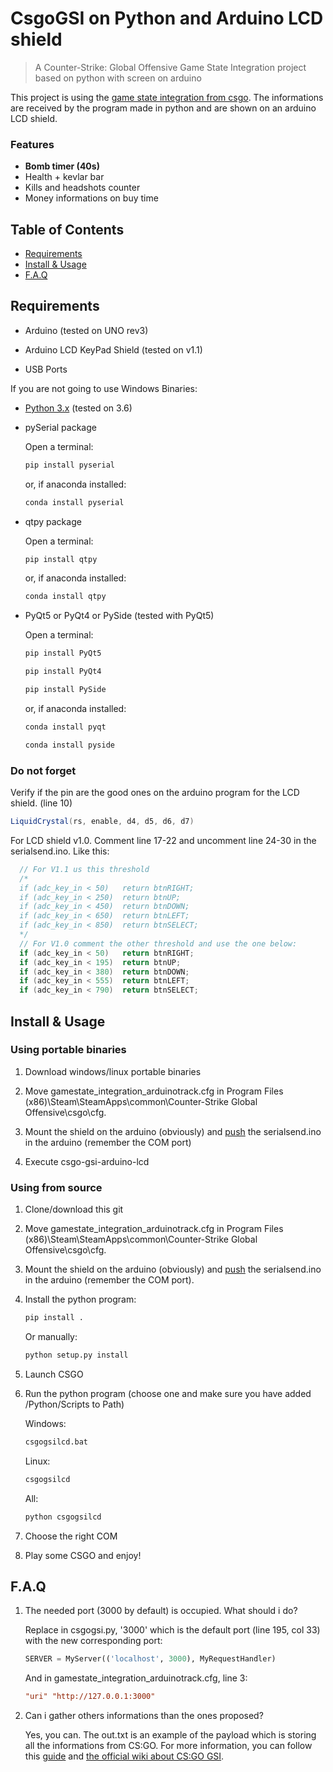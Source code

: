 # CsgoGSI on Python and Arduino LCD shield

> A Counter-Strike: Global Offensive Game State Integration project based on python with screen on arduino

This project is using the [game state integration from csgo](https://developer.valvesoftware.com/wiki/Counter-Strike:_Global_Offensive_Game_State_Integration).
The informations are received by the program made in python and are shown on an arduino LCD shield.

### Features

-   **Bomb timer (40s)**
-   Health + kevlar bar
-   Kills and headshots counter
-   Money informations on buy time

## Table of Contents

-   [Requirements](#requirements)
-   [Install & Usage](#install--usage)
-   [F.A.Q](#faq)

## Requirements

-   Arduino (tested on UNO rev3)

-   Arduino LCD KeyPad Shield (tested on v1.1)

-   USB Ports

If you are not going to use Windows Binaries:

-   [Python 3.x](https://www.python.org/downloads/) (tested on 3.6)

-   pySerial package

    Open a terminal:

    ```sh
    pip install pyserial
    ```

    or, if anaconda installed:

    ```sh
    conda install pyserial
    ```

-   qtpy package

    Open a terminal:

    ```sh
    pip install qtpy
    ```

    or, if anaconda installed:

    ```sh
    conda install qtpy
    ```

-   PyQt5 or PyQt4 or PySide (tested with PyQt5)

    Open a terminal:

    ```sh
    pip install PyQt5
    ```

    ```sh
    pip install PyQt4
    ```

    ```sh
    pip install PySide
    ```

    or, if anaconda installed:

    ```sh
    conda install pyqt
    ```

    ```sh
    conda install pyside
    ```

### Do not forget

Verify if the pin are the good ones on the arduino program for the LCD shield. (line 10)

```cs
LiquidCrystal(rs, enable, d4, d5, d6, d7)
```

For LCD shield v1.0. Comment line 17-22 and uncomment line 24-30 in the serialsend.ino. Like this:

```cs
  // For V1.1 us this threshold
  /*
  if (adc_key_in < 50)   return btnRIGHT;
  if (adc_key_in < 250)  return btnUP;
  if (adc_key_in < 450)  return btnDOWN;
  if (adc_key_in < 650)  return btnLEFT;
  if (adc_key_in < 850)  return btnSELECT;
  */
  // For V1.0 comment the other threshold and use the one below:
  if (adc_key_in < 50)   return btnRIGHT;
  if (adc_key_in < 195)  return btnUP;
  if (adc_key_in < 380)  return btnDOWN;
  if (adc_key_in < 555)  return btnLEFT;
  if (adc_key_in < 790)  return btnSELECT;
```

## Install & Usage

### Using portable binaries

1.  Download windows/linux portable binaries

1.  Move gamestate_integration_arduinotrack.cfg in Program Files (x86)\Steam\SteamApps\common\Counter-Strike Global Offensive\csgo\cfg.

1.  Mount the shield on the arduino (obviously) and [push](https://www.arduino.cc/en/main/howto) the serialsend.ino in the arduino (remember the COM port)

1.  Execute csgo-gsi-arduino-lcd

### Using from source

1.  Clone/download this git

1.  Move gamestate_integration_arduinotrack.cfg in Program Files (x86)\Steam\SteamApps\common\Counter-Strike Global Offensive\csgo\cfg.

1.  Mount the shield on the arduino (obviously) and [push](https://www.arduino.cc/en/main/howto) the serialsend.ino in the arduino (remember the COM port).

1.  Install the python program:

    ```sh
    pip install .
    ```

    Or manually:

    ```sh
    python setup.py install
    ```

1.  Launch CSGO

1.  Run the python program (choose one and make sure you have added /Python/Scripts to Path)

    Windows:

    ```sh
    csgogsilcd.bat
    ```

    Linux:

    ```sh
    csgogsilcd
    ```

    All:

    ```sh
    python csgogsilcd
    ```

1.  Choose the right COM

1.  Play some CSGO and enjoy!

## F.A.Q

1.  The needed port (3000 by default) is occupied. What should i do?

    Replace in csgogsi.py, '3000' which is the default port (line 195, col 33) with the new corresponding port:

    ```python
    SERVER = MyServer(('localhost', 3000), MyRequestHandler)
    ```

    And in gamestate_integration_arduinotrack.cfg, line 3:
    ```cfg
    "uri" "http://127.0.0.1:3000"
    ```

1.  Can i gather others informations than the ones proposed?

    Yes, you can. The out.txt is an example of the payload which is storing all the informations from CS:GO. For more information, you can follow this [guide](https://github.com/tsuriga/csgo-gsi-qsguide) and [the official wiki about CS:GO GSI](https://developer.valvesoftware.com/wiki/Counter-Strike:_Global_Offensive_Game_State_Integration).
